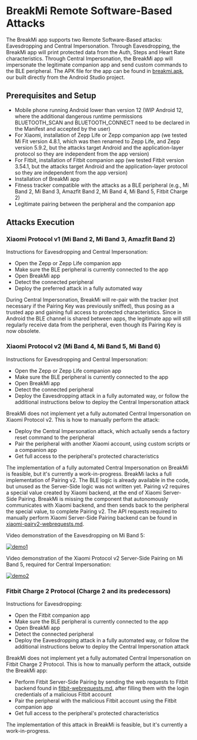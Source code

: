 # BreakMi Remote Software-Based Attacks

The BreakMi app supports two Remote Software-Based attacks: Eavesdropping and Central Impersonation.
Through Eavesdropping, the BreakMi app will print protected data from the Auth, Steps and Heart Rate characteristics.
Through Central Impersonation, the BreakMi app will impersonate the legitimate companion app and send custom commands to the BLE peripheral.
The APK file for the app can be found in [breakmi.apk](https://github.com/Skiti/BreakMi/blob/main/breakmi-app/breakmi.apk), our built directly from the Android Studio project.

## Prerequisites and Setup

* Mobile phone running Android lower than version 12 (WIP Android 12, where the additional dangerous runtime permissions BLUETOOTH\_SCAN and BLUETOOTH\_CONNECT need to be declared in the Manifest and accepted by the user)
* For Xiaomi, installation of Zepp Life or Zepp companion app (we tested Mi Fit version 4.8.1, which was then renamed to Zepp Life, and Zepp version 5.9.2, but the attacks target Android and the application-layer protocol so they are independent from the app version)
* For Fitbit, installation of Fitbit companion app (we tested Fitbit version 3.54.1, but the attacks target Android and the application-layer protocol so they are independent from the app version)
* Installation of BreakMi app
* Fitness tracker compatible with the attacks as a BLE peripheral (e.g., Mi Band 2, Mi Band 3, Amazfit Band 2, Mi Band 4, Mi Band 5, Fitbit Charge 2)
* Legitimate pairing between the peripheral and the companion app

## Attacks Execution

### Xiaomi Protocol v1 (Mi Band 2, Mi Band 3, Amazfit Band 2)

Instructions for Eavesdropping and Central Impersonation:
* Open the Zepp or Zepp Life companion app
* Make sure the BLE peripheral is currently connected to the app
* Open BreakMi app
* Detect the connected peripheral
* Deploy the preferred attack in a fully automated way

During Central Impersonation, BreakMi will re-pair with the tracker (not necessary if the Pairing Key was previously sniffed), thus posing as a trusted app and gaining full access to protected characteristics. Since in Android the BLE channel is shared between apps, the legitimate app will still regularly receive data from the peripheral, even though its Pairing Key is now obsolete.

### Xiaomi Protocol v2 (Mi Band 4, Mi Band 5, Mi Band 6)

Instructions for Eavesdropping and Central Impersonation:
* Open the Zepp or Zepp Life companion app
* Make sure the BLE peripheral is currently connected to the app
* Open BreakMi app
* Detect the connected peripheral
* Deploy the Eavesdropping attack in a fully automated way, or follow the additional instructions below to deploy the Central Impersonation attack

BreakMi does not implement yet a fully automated Central Impersonation on Xiaomi Protocol v2. This is how to manually perform the attack:
* Deploy the Central Impersonation attack, which actually sends a factory reset command to the peripheral
* Pair the peripheral with another Xiaomi account, using custom scripts or a companion app
* Get full access to the peripheral's protected characteristics

The implementation of a fully automated Central Impersonation on BreakMi is feasible, but it's currently a work-in-progress.
BreakMi lacks a full implementation of Pairing v2. The BLE logic is already available in the code, but unused as the Server-Side logic was not written yet.
Pairing v2 requires a special value created by Xiaomi backend, at the end of Xiaomi Server-Side Pairing. BreakMi is missing the component that autonomously communicates with Xiaomi backend, and then sends back to the peripheral the special value, to complete Pairing v2.
The API requests required to manually perform Xiaomi Server-Side Pairing backend can be found in [xiaomi-pairv2-webrequests.md](https://github.com/Skiti/BreakMi/blob/main/breakmi-app/xiaomi-pairv2-webrequests.md).

Video demonstration of the Eavesdropping on Mi Band 5:

[![demo1](http://img.youtube.com/vi/EWrDKHXjnJw/0.jpg)](http://www.youtube.com/watch?v=EWrDKHXjnJw)

Video demonstration of the Xiaomi Protocol v2 Server-Side Pairing on Mi Band 5, required for Central Impersonation:

[![demo2](http://img.youtube.com/vi/Hqcz2PmP7JI/0.jpg)](http://www.youtube.com/watch?v=Hqcz2PmP7JI)

### Fitbit Charge 2 Protocol (Charge 2 and its predecessors)

Instructions for Eavesdropping:
* Open the Fitbit companion app
* Make sure the BLE peripheral is currently connected to the app
* Open BreakMi app
* Detect the connected peripheral
* Deploy the Eavesdropping attack in a fully automated way, or follow the additional instructions below to deploy the Central Impersonation attack

BreakMi does not implement yet a fully automated Central Impersonation on Fitbit Charge 2 Protocol. This is how to manually perform the attack, outside the BreakMi app:
* Perform Fitbit Server-Side Pairing by sending the web requests to Fitbit backend found in [fitbit-webrequests.md](https://github.com/Skiti/BreakMi/blob/main/breakmi-app/fitbit-webrequests.md), after filling them with the login credentials of a malicious Fitbit account
* Pair the peripheral with the malicious Fitbit account using the Fitbit companion app
* Get full access to the peripheral's protected characteristics

The implementation of this attack in BreakMi is feasible, but it's currently a work-in-progress.
